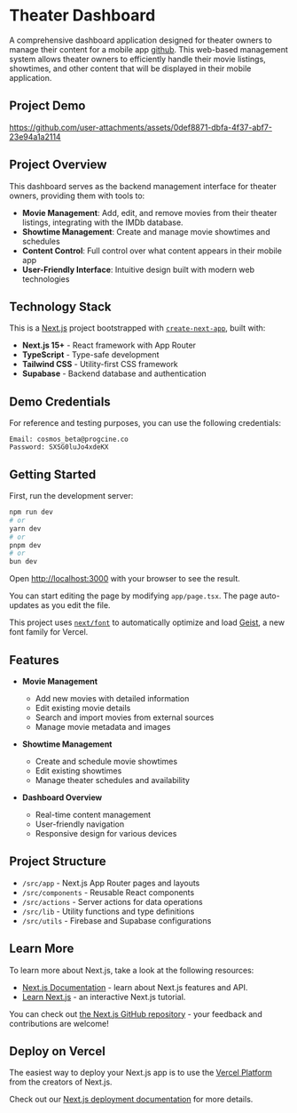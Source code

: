 # Theater Dashboard

A comprehensive dashboard application designed for theater owners to manage their content for a mobile app [github](https://github.com/Abd-Elhakim-Arabet/Prog-Cine). This web-based management system allows theater owners to efficiently handle their movie listings, showtimes, and other content that will be displayed in their mobile application.

## Project Demo


https://github.com/user-attachments/assets/0def8871-dbfa-4f37-abf7-23e94a1a2114




## Project Overview

This dashboard serves as the backend management interface for theater owners, providing them with tools to:

- **Movie Management**: Add, edit, and remove movies from their theater listings, integrating with the IMDb database.
- **Showtime Management**: Create and manage movie showtimes and schedules
- **Content Control**: Full control over what content appears in their mobile app
- **User-Friendly Interface**: Intuitive design built with modern web technologies

## Technology Stack

This is a [Next.js](https://nextjs.org) project bootstrapped with [`create-next-app`](https://nextjs.org/docs/app/api-reference/cli/create-next-app), built with:

- **Next.js 15+** - React framework with App Router
- **TypeScript** - Type-safe development
- **Tailwind CSS** - Utility-first CSS framework
- **Supabase** - Backend database and authentication

## Demo Credentials

For reference and testing purposes, you can use the following credentials:

```
Email: cosmos_beta@progcine.co
Password: SXSG0luJo4xdeKX
```

## Getting Started

First, run the development server:

```bash
npm run dev
# or
yarn dev
# or
pnpm dev
# or
bun dev
```

Open [http://localhost:3000](http://localhost:3000) with your browser to see the result.

You can start editing the page by modifying `app/page.tsx`. The page auto-updates as you edit the file.

This project uses [`next/font`](https://nextjs.org/docs/app/building-your-application/optimizing/fonts) to automatically optimize and load [Geist](https://vercel.com/font), a new font family for Vercel.

## Features

- **Movie Management**
  - Add new movies with detailed information
  - Edit existing movie details
  - Search and import movies from external sources
  - Manage movie metadata and images

- **Showtime Management**
  - Create and schedule movie showtimes
  - Edit existing showtimes
  - Manage theater schedules and availability

- **Dashboard Overview**
  - Real-time content management
  - User-friendly navigation
  - Responsive design for various devices

## Project Structure

- `/src/app` - Next.js App Router pages and layouts
- `/src/components` - Reusable React components
- `/src/actions` - Server actions for data operations
- `/src/lib` - Utility functions and type definitions
- `/src/utils` - Firebase and Supabase configurations

## Learn More

To learn more about Next.js, take a look at the following resources:

- [Next.js Documentation](https://nextjs.org/docs) - learn about Next.js features and API.
- [Learn Next.js](https://nextjs.org/learn) - an interactive Next.js tutorial.

You can check out [the Next.js GitHub repository](https://github.com/vercel/next.js) - your feedback and contributions are welcome!

## Deploy on Vercel

The easiest way to deploy your Next.js app is to use the [Vercel Platform](https://vercel.com/new?utm_medium=default-template&filter=next.js&utm_source=create-next-app&utm_campaign=create-next-app-readme) from the creators of Next.js.

Check out our [Next.js deployment documentation](https://nextjs.org/docs/app/building-your-application/deploying) for more details.
